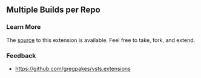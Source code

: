 ## Multiple Builds per Repo


### Learn More

The [source](https://github.com/gregpakes/vsts.extensions) to this extension is available. Feel free to take, fork, and extend.

### Feedback ###
- https://github.com/gregpakes/vsts.extensions
